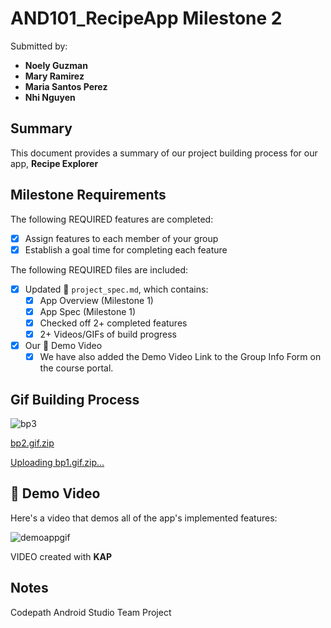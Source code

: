 # AND101_RecipeApp Milestone 2

Submitted by:
- **Noely Guzman**
- **Mary Ramirez**
- **Maria Santos Perez**
- **Nhi Nguyen**

## Summary

This document provides a summary of our project building process for our app, **Recipe Explorer**

## Milestone Requirements

The following REQUIRED features are completed:

- [X] Assign features to each member of your group
- [X] Establish a goal time for completing each feature

The following REQUIRED files are included:

- [X] Updated 📄 `project_spec.md`, which contains:
  - [X] App Overview (Milestone 1)
  - [X] App Spec (Milestone 1)
  - [X] Checked off 2+ completed features
  - [X] 2+ Videos/GIFs of build progress

- [X] Our 🎥 Demo Video
  - [X] We have also added the Demo Video Link to the Group Info Form on the course portal.

##  Gif Building Process
![bp3](https://github.com/user-attachments/assets/f3de3b65-0eaf-4704-a979-ae6f69d55fcf)

[bp2.gif.zip](https://github.com/user-attachments/files/17088094/bp2.gif.zip)

[Uploading bp1.gif.zip…]()

## 🎥 Demo Video

Here's a video that demos all of the app's implemented features:

![demoappgif](https://github.com/user-attachments/assets/6e53cbe4-ef30-487a-adb9-d606bd83ae11)


VIDEO created with **KAP**

## Notes
Codepath Android Studio Team Project
